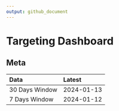 ```yaml
---
output: github_document
---
```


# Targeting Dashboard



## Meta


|Data           |Latest     |
|:--------------|:----------|
|30 Days Window |2024-01-13 |
|7 Days Window  |2024-01-12 |
